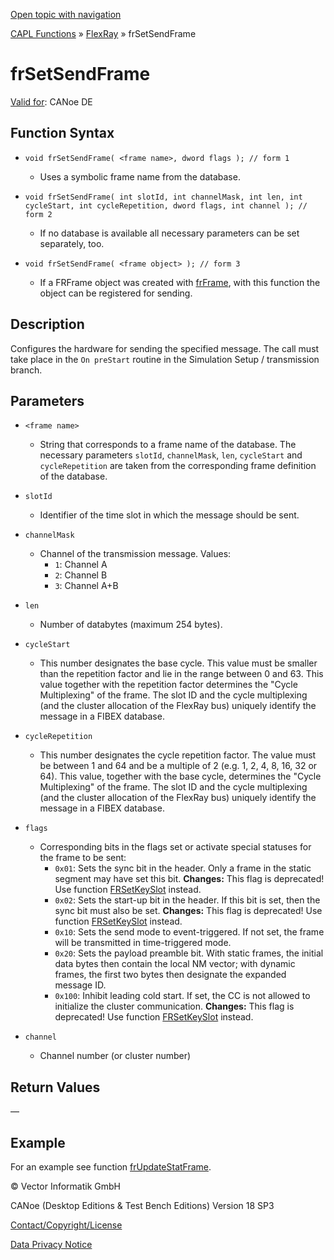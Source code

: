 [Open topic with navigation](../../../../../CANoeDEFamily.htm#Topics/CAPLFunctions/FlexRay/Functions/CAPLfunctionFrSetSendFrame.md)

[CAPL Functions](../../CAPLfunctions.md) » [FlexRay](../CAPLfunctionsFlexrayOverview.md) » frSetSendFrame

# frSetSendFrame

[Valid for](../../../Shared/FeatureAvailability.md): CANoe DE

## Function Syntax

- `void frSetSendFrame( <frame name>, dword flags ); // form 1`
  - Uses a symbolic frame name from the database.
  
- `void frSetSendFrame( int slotId, int channelMask, int len, int cycleStart, int cycleRepetition, dword flags, int channel ); // form 2`
  - If no database is available all necessary parameters can be set separately, too.
  
- `void frSetSendFrame( <frame object> ); // form 3`
  - If a FRFrame object was created with [frFrame](../Objects/CAPLfunctionFRFrame.md), with this function the object can be registered for sending.

## Description

Configures the hardware for sending the specified message. The call must take place in the `On preStart` routine in the Simulation Setup / transmission branch.

## Parameters

- `<frame name>`
  - String that corresponds to a frame name of the database. The necessary parameters `slotId`, `channelMask`, `len`, `cycleStart` and `cycleRepetition` are taken from the corresponding frame definition of the database.

- `slotId`
  - Identifier of the time slot in which the message should be sent.

- `channelMask`
  - Channel of the transmission message. Values:
    - `1`: Channel A
    - `2`: Channel B
    - `3`: Channel A+B

- `len`
  - Number of databytes (maximum 254 bytes).

- `cycleStart`
  - This number designates the base cycle. This value must be smaller than the repetition factor and lie in the range between 0 and 63. This value together with the repetition factor determines the "Cycle Multiplexing" of the frame. The slot ID and the cycle multiplexing (and the cluster allocation of the FlexRay bus) uniquely identify the message in a FIBEX database.

- `cycleRepetition`
  - This number designates the cycle repetition factor. The value must be between 1 and 64 and be a multiple of 2 (e.g. 1, 2, 4, 8, 16, 32 or 64). This value, together with the base cycle, determines the "Cycle Multiplexing" of the frame. The slot ID and the cycle multiplexing (and the cluster allocation of the FlexRay bus) uniquely identify the message in a FIBEX database.

- `flags`
  - Corresponding bits in the flags set or activate special statuses for the frame to be sent:
    - `0x01`: Sets the sync bit in the header. Only a frame in the static segment may have set this bit. **Changes:** This flag is deprecated! Use function [FRSetKeySlot](CAPLfunctionFrSetKeySlot.md) instead.
    - `0x02`: Sets the start-up bit in the header. If this bit is set, then the sync bit must also be set. **Changes:** This flag is deprecated! Use function [FRSetKeySlot](CAPLfunctionFrSetKeySlot.md) instead.
    - `0x10`: Sets the send mode to event-triggered. If not set, the frame will be transmitted in time-triggered mode.
    - `0x20`: Sets the payload preamble bit. With static frames, the initial data bytes then contain the local NM vector; with dynamic frames, the first two bytes then designate the expanded message ID.
    - `0x100`: Inhibit leading cold start. If set, the CC is not allowed to initialize the cluster communication. **Changes:** This flag is deprecated! Use function [FRSetKeySlot](CAPLfunctionFrSetKeySlot.md) instead.

- `channel`
  - Channel number (or cluster number)

## Return Values

—

## Example

For an example see function [frUpdateStatFrame](CAPLfunctionFRUpdateStatFrame.md).

© Vector Informatik GmbH

CANoe (Desktop Editions & Test Bench Editions) Version 18 SP3

[Contact/Copyright/License](../../../Shared/ContactCopyrightLicense.md)

[Data Privacy Notice](https://www.vector.com/int/en/company/get-info/privacy-policy/)